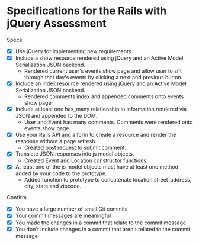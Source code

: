 # Specifications for the Rails with jQuery Assessment

Specs:
- [x] Use jQuery for implementing new requirements
- [x] Include a show resource rendered using jQuery and an Active Model Serialization JSON backend.
  - Rendered current user's events show page and allow user to sift through that day's events by clicking a next and previous button.
- [x] Include an index resource rendered using jQuery and an Active Model Serialization JSON backend.
  - Rendered comments index and appended comments onto events show page.
- [x] Include at least one has_many relationship in information rendered via JSON and appended to the DOM.
  - User and Event has many comments. Comments were rendered onto events show page.
- [x] Use your Rails API and a form to create a resource and render the response without a page refresh.
  - Created post request to submit comment.
- [x] Translate JSON responses into js model objects.
  - Created Event and Location constructor functions.
- [x] At least one of the js model objects must have at least one method added by your code to the prototype.
  - Added function to prototype to concatenate location street_address, city, state and zipcode.

Confirm
- [x] You have a large number of small Git commits
- [x] Your commit messages are meaningful
- [x] You made the changes in a commit that relate to the commit message
- [x] You don't include changes in a commit that aren't related to the commit message
